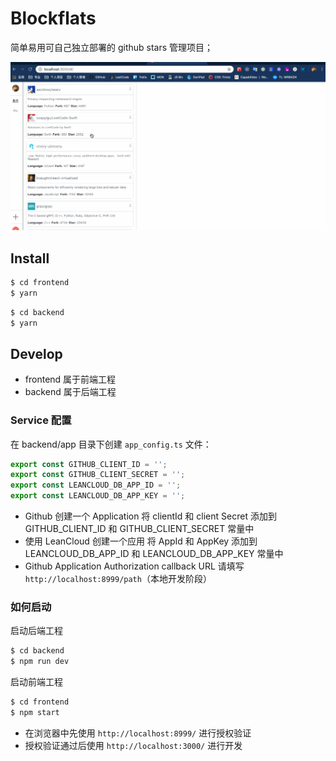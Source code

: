 # Blockflats

简单易用可自己独立部署的 github stars 管理项目；

![img](./blockflats.gif)

## Install

```bash
$ cd frontend
$ yarn
```

```bash
$ cd backend
$ yarn
```

## Develop

- frontend 属于前端工程
- backend 属于后端工程

### Service 配置

在 backend/app 目录下创建 `app_config.ts` 文件：

```js
export const GITHUB_CLIENT_ID = '';
export const GITHUB_CLIENT_SECRET = '';
export const LEANCLOUD_DB_APP_ID = '';
export const LEANCLOUD_DB_APP_KEY = '';
```

- Github 创建一个 Application 将 clientId 和 client Secret 添加到 GITHUB_CLIENT_ID 和 GITHUB_CLIENT_SECRET 常量中
- 使用 LeanCloud 创建一个应用 将 AppId 和 AppKey 添加到 LEANCLOUD_DB_APP_ID 和 LEANCLOUD_DB_APP_KEY 常量中
- Github Application Authorization callback URL 请填写 `http://localhost:8999/path`（本地开发阶段）

### 如何启动

启动后端工程

```bash
$ cd backend
$ npm run dev
```

启动前端工程

```bash
$ cd frontend
$ npm start
```

- 在浏览器中先使用 `http://localhost:8999/` 进行授权验证
- 授权验证通过后使用 `http://localhost:3000/` 进行开发